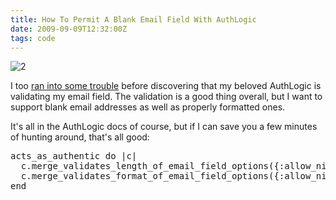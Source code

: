 ```yaml
---
title: How To Permit A Blank Email Field With AuthLogic
date: 2009-09-09T12:32:00Z
tags: code
---
```

![2]

I too [ran into some trouble][1] before discovering that my beloved AuthLogic is validating my email field. The validation is a good thing overall, but I want to support blank email addresses as well as properly formatted ones.

It's all in the AuthLogic docs of course, but if I can save you a few minutes of hunting around, that's all good:

<pre>acts_as_authentic do |c|
  c.merge_validates_length_of_email_field_options({:allow_nil =&gt; true})
  c.merge_validates_format_of_email_field_options({:allow_nil =&gt; true})
end
</pre>

 [1]: http://ficial.wordpress.com/2009/03/15/ruby-on-rails-getting-error-messages-authlogic-email-validation/
 [2]: https://ggr_com.s3.amazonaws.com/images/errors-from-blank-email-with-AuthLogic.jpg
